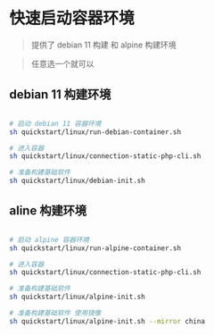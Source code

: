 # 快速启动容器环境

> 提供了 debian 11 构建 和 alpine 构建环境

> 任意选一个就可以 

## debian 11 构建环境

```bash

# 启动 debian 11 容器环境
sh quickstart/linux/run-debian-container.sh

# 进入容器 
sh quickstart/linux/connection-static-php-cli.sh

# 准备构建基础软件
sh quickstart/linux/debian-init.sh

```

## aline 构建环境

```bash

# 启动 alpine 容器环境
sh quickstart/linux/run-alpine-container.sh

# 进入容器 
sh quickstart/linux/connection-static-php-cli.sh

# 准备构建基础软件
sh quickstart/linux/alpine-init.sh

# 准备构建基础软件 使用镜像
sh quickstart/linux/alpine-init.sh --mirror china 

```